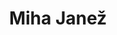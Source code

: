 ---
SICRIS: 15295
draft: false
fixName: miha_janež
lab: Laboratorij za računalniške strukture in sisteme
labPos: Član laboratorija
location: R3.56 - Laboratorij LRSS
mailInfo: miha.janez@fri.uni-lj.si
officeHours: null
profName: asist. dr. Miha Janež
profTitle: Asistent
telephoneInfo: null
title: Miha Janež
---